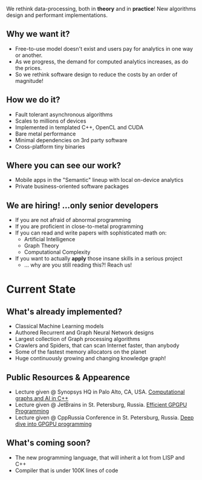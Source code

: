 We rethink data-processing, both in **theory** and in **practice**!
New algorithms design and performant implementations.

## Why we want it?

- Free-to-use model doesn't exist and users pay for analytics in one way or another.
- As we progress, the demand for computed analytics increases, as do the prices.
- So we rethink software design to reduce the costs by an order of magnitude!
				
## How we do it?

- Fault tolerant asynchronous algorithms
- Scales to millions of devices
- Implemented in templated C++, OpenCL and CUDA
- Bare metal performance
- Minimal dependencies on 3rd party software
- Cross-platform tiny binaries

## Where you can see our work?

- Mobile apps in the "Semantic" lineup with local on-device analytics
- Private business-oriented software packages

## We are hiring! ...only senior developers

- If you are not afraid of abnormal programming
- If you are proficient in close-to-metal programming
- If you can read and write papers with sophisticated math on:
	- Artificial Intelligence
	- Graph Theory
	- Computational Complexity
- If you want to actually **apply** those insane skills in a serious project
	- ... why are you still reading this?! Reach us!

# Current State

## What's already implemented?

- Classical Machine Learning models
- Authored Recurrent and Graph Neural Network designs
- Largest collection of Graph processing algorithms
- Crawlers and Spiders, that can scan Internet faster, than anybody
- Some of the fastest memory allocators on the planet
- Huge continuously growing and changing knowledge graph!

## Public Resources & Appearence

- Lecture given @ Synopsys HQ in Palo Alto, CA, USA. [Computational graphs and AI in C++](https://github.com/ashvardanian/NeuralSTL)
- Lecture given @ JetBrains in St. Petersburg, Russia. [Efficient GPGPU Programming](https://youtu.be/BUtHOftDm_Y)
- Lecture given @ CppRussia Conference in St. Petersburg, Russia. [Deep dive into GPGPU programming](https://github.com/ashvardanian/SandboxGPUs)

## What's coming soon?

- The new programming language, that will inherit a lot from LISP and C++
- Compiler that is under 100K lines of code
